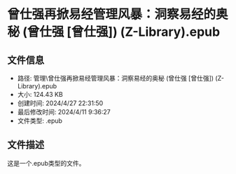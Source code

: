 ﻿# 曾仕强再掀易经管理风暴：洞察易经的奥秘 (曾仕强 [曾仕强]) (Z-Library).epub

## 文件信息
- 路径: 管理\曾仕强再掀易经管理风暴：洞察易经的奥秘 (曾仕强 [曾仕强]) (Z-Library).epub
- 大小: 124.43 KB
- 创建时间: 2024/4/27 22:31:50
- 最后修改时间: 2024/4/11 9:36:27
- 文件类型: .epub

## 文件描述
这是一个.epub类型的文件。

